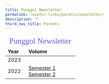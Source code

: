 ```yaml
---
title: Punggol Newsletter
permalink: /useful-links/parents/newsletter/
description: ""
third_nav_title: Parents
---
```

<table>
<thead>
	<tr><td colspan=2 style="font-family:impact; font-size:25px; color:rgb(94,94,207)">Punggol Newsletter</td>
	</tr>
	<tr style="font-weight:bold">
			<td width=50>Year</td>
			<td>Volume</td>
		</tr>
</thead>
	<tbody>	
		<tr>
			<td style="border: solid 0px black">2023</td>
			<td style="border: solid 0px black"><a href="" target="_blank"></a></td>
		</tr>
		<tr >
		<td style="border: solid 0px black">2022</td>
	<td style="border: solid 0px black"><a href="https://drive.google.com/file/d/10doMs45N9eUu5mcIQCBp36HFYrG6LCcL/view" target="_blank">Semester 1</a><br>
		<a href="https://drive.google.com/file/d/1f39O-ztz13CnSAUmuf1VGeuITaJ9rwIB/view" target="_blank">Semester 2</a></td>
		</tr>
	</tbody>
	</table>